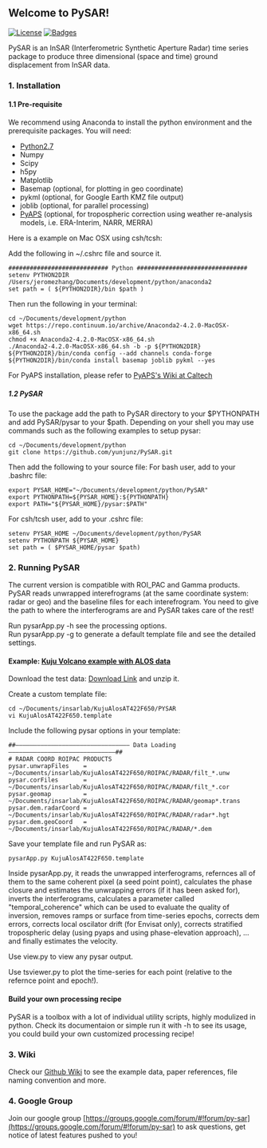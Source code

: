 ## Welcome to PySAR!

[![License](http://img.shields.io/:license-mit-blue.svg)](https://github.com/yunjunz/PySAR)
[![Badges](http://img.shields.io/:badges-7/7-ff6799.svg)](https://github.com/yunjunz/PySAR)

PySAR is an InSAR (Interferometric Synthetic Aperture Radar) time series package to produce three dimensional (space and time) ground displacement from InSAR data. 

### 1. Installation   

#### 1.1 Pre-requisite
We recommend using Anaconda to install the python environment and the prerequisite packages. You will need:   
- [Python2.7](https://www.continuum.io/downloads)
- Numpy
- Scipy
- h5py
- Matplotlib
- Basemap (optional, for plotting in geo coordinate)
- pykml (optional, for Google Earth KMZ file output)
- joblib (optional, for parallel processing)
- [PyAPS](http://earthdef.caltech.edu/projects/pyaps/wiki/Main) (optional, for tropospheric correction using weather re-analysis models, i.e. ERA-Interim, NARR, MERRA)

Here is a example on Mac OSX using csh/tcsh:   

Add the following in ~/.cshrc file and source it.   

    ############################ Python ############################### 
    setenv PYTHON2DIR /Users/jeromezhang/Documents/development/python/anaconda2
    set path = ( ${PYTHON2DIR}/bin $path )

Then run the following in your terminal:   

    cd ~/Documents/development/python
    wget https://repo.continuum.io/archive/Anaconda2-4.2.0-MacOSX-x86_64.sh
    chmod +x Anaconda2-4.2.0-MacOSX-x86_64.sh
    ./Anaconda2-4.2.0-MacOSX-x86_64.sh -b -p ${PYTHON2DIR}
    ${PYTHON2DIR}/bin/conda config --add channels conda-forge
    ${PYTHON2DIR}/bin/conda install basemap joblib pykml --yes   
   
For PyAPS installation, please refer to [PyAPS's Wiki at Caltech](http://earthdef.caltech.edu/projects/pyaps/wiki/Main)


##### 1.2 PySAR   
To use the package add the path to PySAR directory to your $PYTHONPATH and add PySAR/pysar to your $path. Depending on your shell you may use commands such as the following examples to setup pysar:   

    cd ~/Documents/development/python
    git clone https://github.com/yunjunz/PySAR.git
   
Then add the following to your source file:
For bash user, add to your .bashrc file:   

    export PYSAR_HOME="~/Documents/development/python/PySAR"
    export PYTHONPATH=${PYSAR_HOME}:${PYTHONPATH}   
    export PATH="${PYSAR_HOME}/pysar:$PATH"   

For csh/tcsh user, add to your .cshrc file:   

    setenv PYSAR_HOME ~/Documents/development/python/PySAR
    setenv PYTHONPATH ${PYSAR_HOME}
    set path = ( $PYSAR_HOME/pysar $path)
   
   
### 2. Running PySAR

The current version is compatible with ROI_PAC and Gamma products. PySAR reads unwrapped interefrograms (at the same coordinate system: radar or geo) and the baseline files for each interefrogram. You need to give the path to where the interferograms are and PySAR takes care of the rest!   

Run pysarApp.py -h see the processing options.   
Run pysarApp.py -g to generate a default template file and see the detailed settings.   

#### Example: [Kuju Volcano example with ALOS data](https://github.com/yunjunz/PySAR/wiki/Example)   

Download the test data: [Download Link](https://miami.app.box.com/v/pysar-demo-KujuAlosAT422F650) and unzip it.   

Create a custom template file:   

    cd ~/Documents/insarlab/KujuAlosAT422F650/PYSAR
    vi KujuAlosAT422F650.template
   
Include the following pysar options in your template:   

    ##———————————————————————————————— Data Loading ——————————————————————————————##
    # RADAR COORD ROIPAC PRODUCTS
    pysar.unwrapFiles    = ~/Documents/insarlab/KujuAlosAT422F650/ROIPAC/RADAR/filt_*.unw
    pysar.corFiles       = ~/Documents/insarlab/KujuAlosAT422F650/ROIPAC/RADAR/filt_*.cor
    pysar.geomap         = ~/Documents/insarlab/KujuAlosAT422F650/ROIPAC/RADAR/geomap*.trans
    pysar.dem.radarCoord = ~/Documents/insarlab/KujuAlosAT422F650/ROIPAC/RADAR/radar*.hgt
    pysar.dem.geoCoord   = ~/Documents/insarlab/KujuAlosAT422F650/ROIPAC/RADAR/*.dem

Save your template file and run PySAR as:   

    pysarApp.py KujuAlosAT422F650.template

Inside pysarApp.py, it reads the unwrapped interferograms, refernces all of them to the same coherent pixel (a seed point point), calculates the phase closure and estimates the unwrapping errors (if it has been asked for), inverts the interferograms, calculates a parameter called "temporal_coherence" which can be used to evaluate the quality of inversion, removes ramps or surface from time-series epochs, corrects dem errors, corrects local oscilator drift (for Envisat only), corrects stratified tropospheric delay (using pyaps and using phase-elevation approach), ... and finally estimates the velocity.   

Use view.py to view any pysar output.   

Use tsviewer.py to plot the time-series for each point (relative to the refernce point and epoch!).    

#### Build your own processing recipe   

PySAR is a toolbox with a lot of individual utility scripts, highly modulized in python. Check its documentaion or simple run it with -h to see its usage, you could build your own customized processing recipe!

   
### 3. Wiki

Check our [Github Wiki](https://github.com/yunjunz/PySAR/wiki) to see the example data, paper references, file naming convention and more.
   
### 4. Google Group

Join our google group [https://groups.google.com/forum/#!forum/py-sar](https://groups.google.com/forum/#!forum/py-sar) to ask questions, get notice of latest features pushed to you!
